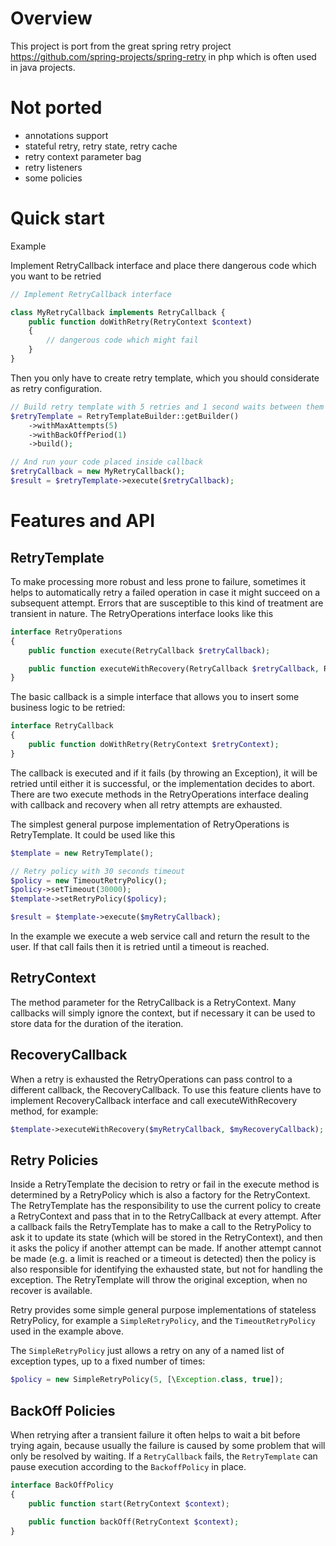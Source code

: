 # Overview

This project is port from the great spring retry project https://github.com/spring-projects/spring-retry in php
which is often used in java projects.

# Not ported

* annotations support
* stateful retry, retry state, retry cache
* retry context parameter bag
* retry listeners
* some policies

# Quick start

Example

Implement RetryCallback interface and place there dangerous code which you want to be retried

```php
// Implement RetryCallback interface

class MyRetryCallback implements RetryCallback {
    public function doWithRetry(RetryContext $context)
    {
        // dangerous code which might fail
    }
}
```

Then you only have to create retry template, which you should considerate as retry configuration.
```php
// Build retry template with 5 retries and 1 second waits between them
$retryTemplate = RetryTemplateBuilder::getBuilder()
    ->withMaxAttempts(5)
    ->withBackOffPeriod(1)
    ->build();

// And run your code placed inside callback
$retryCallback = new MyRetryCallback();
$result = $retryTemplate->execute($retryCallback);
```
# Features and API

## RetryTemplate

To make processing more robust and less prone to failure, sometimes it helps to automatically retry a failed operation in case it might succeed on a subsequent attempt. 
Errors that are susceptible to this kind of treatment are transient in nature. 
The RetryOperations interface looks like this

```php
interface RetryOperations
{
    public function execute(RetryCallback $retryCallback);

    public function executeWithRecovery(RetryCallback $retryCallback, RecoveryCallback $recoveryCallback);
}
```

The basic callback is a simple interface that allows you to insert some business logic to be retried:

```php
interface RetryCallback
{
    public function doWithRetry(RetryContext $retryContext);
}
```

The callback is executed and if it fails (by throwing an Exception), it will be retried until either it is successful, or the implementation decides to abort. 
There are two execute methods in the RetryOperations interface dealing with callback and recovery when all retry attempts are exhausted.

The simplest general purpose implementation of RetryOperations is RetryTemplate. It could be used like this

```php
$template = new RetryTemplate();

// Retry policy with 30 seconds timeout
$policy = new TimeoutRetryPolicy();
$policy->setTimeout(30000);
$template->setRetryPolicy($policy);

$result = $template->execute($myRetryCallback);
```

In the example we execute a web service call and return the result to the user. If that call fails then it is retried until a timeout is reached.

## RetryContext

The method parameter for the RetryCallback is a RetryContext. Many callbacks will simply ignore the context, but if necessary it can be used to store data for the duration of the iteration.

## RecoveryCallback

When a retry is exhausted the RetryOperations can pass control to a different callback, the RecoveryCallback. 
To use this feature clients have to implement RecoveryCallback interface and call executeWithRecovery method, for example:

```php
$template->executeWithRecovery($myRetryCallback, $myRecoveryCallback);
```

## Retry Policies

Inside a RetryTemplate the decision to retry or fail in the execute method is determined by a RetryPolicy which is also a factory for the RetryContext. 
The RetryTemplate has the responsibility to use the current policy to create a RetryContext and pass that in to the RetryCallback at every attempt. 
After a callback fails the RetryTemplate has to make a call to the RetryPolicy to ask it to update its state (which will be stored in the RetryContext), and then it asks the policy if another attempt can be made. 
If another attempt cannot be made (e.g. a limit is reached or a timeout is detected) then the policy is also responsible for identifying the exhausted state, but not for handling the exception. 
The RetryTemplate will throw the original exception, when no recover is available.

Retry provides some simple general purpose implementations of stateless RetryPolicy, for example a <code>SimpleRetryPolicy</code>, and the <code>TimeoutRetryPolicy</code> used in the example above.

The <code>SimpleRetryPolicy</code> just allows a retry on any of a named list of exception types, up to a fixed number of times:

```php
$policy = new SimpleRetryPolicy(5, [\Exception.class, true]);
```

## BackOff Policies

When retrying after a transient failure it often helps to wait a bit before trying again, because usually the failure is caused by some problem that will only be resolved by waiting. 
If a <code>RetryCallback</code> fails, the <code>RetryTemplate</code> can pause execution according to the <code>BackoffPolicy</code> in place.

```php
interface BackOffPolicy
{
    public function start(RetryContext $context);

    public function backOff(RetryContext $context);
}
```